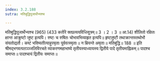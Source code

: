 ```yaml
---
index: 3.2.188
sutra: मतिबुद्धिपूजार्थेभ्यश्च

---
```

मतिबुद्धिपूजार्थेभ्यश्च (965) (433 कर्तरि क्तप्रत्ययविधिसूत्रम्॥ 3 । 2 । 3 ॥ आ.14) शीलितो रक्षितः क्षान्त आक्रुष्टो जुष्ट इत्यपि। रुष्टः च रुषितः चोभावभिव्याहृत इत्यपि॥ हृष्टतुष्टौ तथाक्रान्तस्तथोभौ संयतोद्यतौ। कष्टं भविष्यतीत्याहुरमृताः पूर्ववत्स्मृताः॥ न म्रियन्ते अमृताः॥ मतिबुद्धि॥ 188 ॥ इति श्रीमद्भगवत्पतञ्ञ्जलिविरचते व्याकरणमहाभाष्ये तृतीयस्याध्यायस्य द्वितीये पादे तृतीयमाह्निकम्॥ पादश्च समाप्तः॥ पादश्चायं द्वितीयः समाप्तः॥